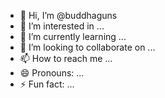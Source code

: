 - 👋 Hi, I’m @buddhaguns
- 👀 I’m interested in ...
- 🌱 I’m currently learning ...
- 💞️ I’m looking to collaborate on ...
- 📫 How to reach me ...
- 😄 Pronouns: ...
- ⚡ Fun fact: ...

<!---
buddhaguns/buddhaguns is a ✨ special ✨ repository because its `README.md` (this file) appears on your GitHub profile.
You can click the Preview link to take a look at your changes.
--->
